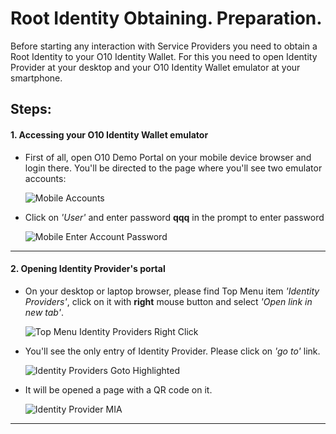 ﻿# Root Identity Obtaining. Preparation.
Before starting any interaction with Service Providers you need to obtain a Root Identity to your O10 Identity Wallet. 
For this you need to open Identity Provider at your desktop and your O10 Identity Wallet emulator at your smartphone. 

## Steps:

#### 1. Accessing your O10 Identity Wallet emulator
* First of all, open O10 Demo Portal on your mobile device browser and login there. 
You'll be directed to the page where you'll see two emulator accounts:

  ![Mobile Accounts](/scenarioImages/Mobile_Accounts_User_Hacker2.jpg)

* Click on *'User'* and enter password **qqq** in the prompt to enter password

  ![Mobile Enter Account Password](/scenarioImages/Mobile_Enter_Account_Password.png)
------


#### 2. Opening Identity Provider's portal

* On your desktop or laptop browser, please find Top Menu item *'Identity Providers'*, 
click on it with **right** mouse button and select *'Open link in new tab'*.

  ![Top Menu Identity Providers Right Click](/scenarioImages/TopMenu_IdentityProvidersRightClick.png)


* You'll see the only entry of Identity Provider. Please click on *'go to'* link.

  ![Identity Providers Goto Highlighted](/scenarioImages/IdentityProviders_GotoHighlighted.png)


* It will be opened a page with a QR code on it.

  ![Identity Provider MIA](/scenarioImages/IdentityProvider_MIA.png)
------